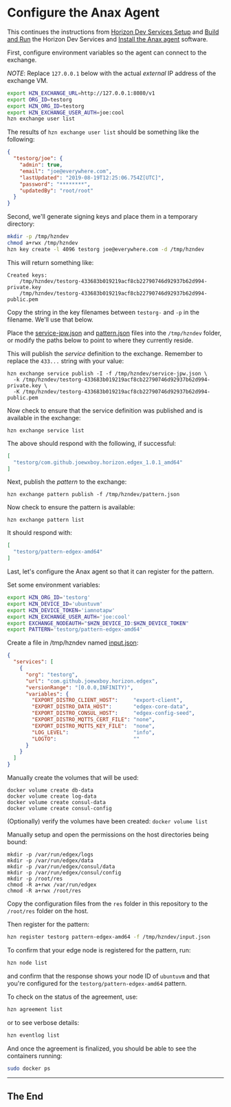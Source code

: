 # Configure the Anax Agent

This continues the instructions from [Horizon Dev Services Setup](01-horizon-services-setup.md) and 
[Build and Run](02-build-and-run-horizon.md) the Horizon Dev Services and 
[Install the Anax agent](03-install-agent.md) software.

First, configure environment variables so the agent can connect to the exchange.

*NOTE*: Replace `127.0.0.1` below with the actual _external_ IP address of the exchange VM.

``` bash
export HZN_EXCHANGE_URL=http://127.0.0.1:8080/v1
export ORG_ID=testorg
export HZN_ORG_ID=testorg
export HZN_EXCHANGE_USER_AUTH=joe:cool
hzn exchange user list
```

The results of `hzn exchange user list` should be something like the following:

``` json
{
  "testorg/joe": {
    "admin": true,
    "email": "joe@everywhere.com",
    "lastUpdated": "2019-08-19T12:25:06.754Z[UTC]",
    "password": "********",
    "updatedBy": "root/root"
  }
}
```

Second, we'll generate signing keys and place them in a temporary directory:

``` bash
mkdir -p /tmp/hzndev
chmod a+rwx /tmp/hzndev
hzn key create -l 4096 testorg joe@everywhere.com -d /tmp/hzndev
```

This will return something like:

```
Created keys:
 	/tmp/hzndev/testorg-433683b019219acf8cb22790746d92937b62d994-private.key
	/tmp/hzndev/testorg-433683b019219acf8cb22790746d92937b62d994-public.pem
```

Copy the string in the key filenames between `testorg-` and `-p` in the filename.  We'll use that below.

Place the [service-jpw.json](service-jpw.json) and [pattern.json](pattern.json) files 
into the `/tmp/hzndev` folder, or modify the paths below to point to where they currently reside.

This will publish the _service_ definition to the exchange.  Remember to replace the `433...` string with your value:

```
hzn exchange service publish -I -f /tmp/hzndev/service-jpw.json \
  -k /tmp/hzndev/testorg-433683b019219acf8cb22790746d92937b62d994-private.key \
  -K /tmp/hzndev/testorg-433683b019219acf8cb22790746d92937b62d994-public.pem
```

Now check to ensure that the service definition was published and is available in the exchange:

```
hzn exchange service list
```

The above should respond with the following, if successful:

``` json
[
  "testorg/com.github.joewxboy.horizon.edgex_1.0.1_amd64"
]
```

Next, publish the _pattern_ to the exchange:

```
hzn exchange pattern publish -f /tmp/hzndev/pattern.json
```

Now check to ensure the pattern is available:

```
hzn exchange pattern list
```

It should respond with:

``` json
[
  "testorg/pattern-edgex-amd64"
]
```

Last, let's configure the Anax agent so that it can register for the pattern.

Set some environment variables:

``` bash
export HZN_ORG_ID='testorg'
export HZN_DEVICE_ID='ubuntuvm'
export HZN_DEVICE_TOKEN='iamnotapw'
export HZN_EXCHANGE_USER_AUTH='joe:cool'
export EXCHANGE_NODEAUTH="$HZN_DEVICE_ID:$HZN_DEVICE_TOKEN"
export PATTERN='testorg/pattern-edgex-amd64'
```

Create a file in /tmp/hzndev named [input.json](input.json):

``` json
{
  "services": [
    {
      "org": "testorg",
      "url": "com.github.joewxboy.horizon.edgex",
      "versionRange": "[0.0.0,INFINITY)",
      "variables": {
      	"EXPORT_DISTRO_CLIENT_HOST":     "export-client",
        "EXPORT_DISTRO_DATA_HOST":       "edgex-core-data",
        "EXPORT_DISTRO_CONSUL_HOST":     "edgex-config-seed",
        "EXPORT_DISTRO_MQTTS_CERT_FILE": "none",
        "EXPORT_DISTRO_MQTTS_KEY_FILE":  "none",
        "LOG_LEVEL":                     "info",
        "LOGTO":                         ""
      }
    }
  ]
}
```

Manually create the volumes that will be used:

```
docker volume create db-data
docker volume create log-data
docker volume create consul-data
docker volume create consul-config
```

(Optionally) verify the volumes have been created: `docker volume list`

Manually setup and open the permissions on the host directories being bound:

```
mkdir -p /var/run/edgex/logs
mkdir -p /var/run/edgex/data
mkdir -p /var/run/edgex/consul/data
mkdir -p /var/run/edgex/consul/config
mkdir -p /root/res
chmod -R a+rwx /var/run/edgex
chmod -R a+rwx /root/res
```

Copy the configuration files from the `res` folder in this repository to the `/root/res` folder on the host.

Then register for the pattern:

``` bash
hzn register testorg pattern-edgex-amd64 -f /tmp/hzndev/input.json
```

To confirm that your edge node is registered for the pattern, run:

``` bash
hzn node list
```

and confirm that the response shows your node ID of `ubuntuvm` 
and that you're configured for the `testorg/pattern-edgex-amd64` pattern.

To check on the status of the agreement, use:

``` bash
hzn agreement list
```

or to see verbose details:

``` bash 
hzn eventlog list
```

And once the agreement is finalized, you should be able to see the containers running:

``` bash
sudo docker ps
```

-----

## The End

